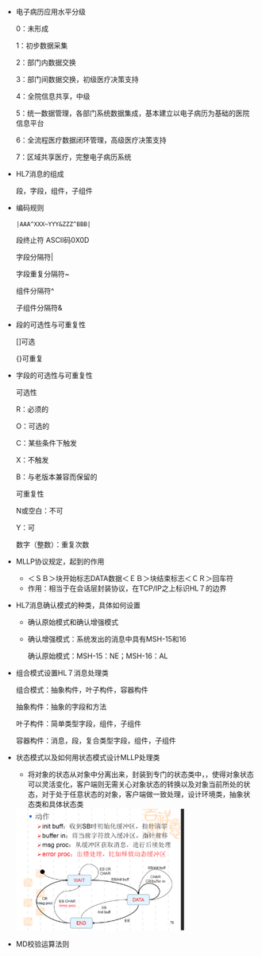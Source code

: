 - 电子病历应用水平分级

  0：未形成

  1：初步数据采集

  2：部门内数据交换

  3：部门间数据交换，初级医疗决策支持

  4：全院信息共享，中级

  5：统一数据管理，各部门系统数据集成，基本建立以电子病历为基础的医院信息平台

  6：全流程医疗数据闭环管理，高级医疗决策支持

  7：区域共享医疗，完整电子病历系统

- HL7消息的组成

  段，字段，组件，子组件

- 编码规则

  `|AAA^XXX~YYY&ZZZ^BBB|`

  段终止符<CR>  ASCII码0X0D

  字段分隔符|

  字段重复分隔符~

  组件分隔符^

  子组件分隔符&

- 段的可选性与可重复性

  []可选

  {}可重复

- 字段的可选性与可重复性

  可选性

  R：必须的

  O：可选的

  C：某些条件下触发

  X：不触发

  B：与老版本兼容而保留的

  可重复性

  N或空白：不可

  Y：可

  数字（整数）：重复次数	

- MLLP协议规定，起到的作用

  - ＜ＳＢ＞块开始标志DATA数据＜ＥＢ＞块结束标志＜ＣＲ＞回车符
  - 作用：相当于在会话层封装协议，在TCP/IP之上标识HL７的边界

- HL7消息确认模式的种类，具体如何设置

  - 确认原始模式和确认增强模式

  - 确认增强模式：系统发出的消息中具有MSH-15和16

    确认原始模式：MSH-15：NE；MSH-16：AL

- 组合模式设置HL７消息处理类

  组合模式：抽象构件，叶子构件，容器构件

  抽象构件：抽象的字段和方法

  叶子构件：简单类型字段，组件，子组件

  容器构件：消息，段，复合类型字段，组件，子组件

- 状态模式以及如何用状态模式设计MLLP处理类

  - 将对象的状态从对象中分离出来，封装到专门的状态类中，，使得对象状态可以灵活变化，客户端则无需关心对象状态的转换以及对象当前所处的状态，对于处于任意状态的对象，客户端做一致处理，设计环境类，抽象状态类和具体状态类

  <img src="背.assets/image-20210228181340042.png" alt="image-20210228181340042" style="zoom:33%;" />

- MD校验运算法则

  